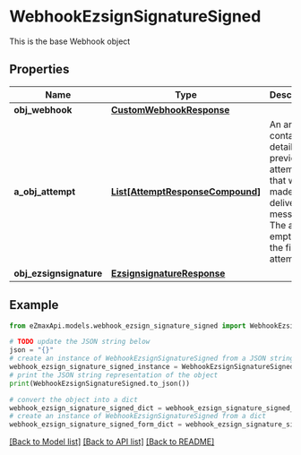 # WebhookEzsignSignatureSigned

This is the base Webhook object

## Properties

Name | Type | Description | Notes
------------ | ------------- | ------------- | -------------
**obj_webhook** | [**CustomWebhookResponse**](CustomWebhookResponse.md) |  | 
**a_obj_attempt** | [**List[AttemptResponseCompound]**](AttemptResponseCompound.md) | An array containing details of previous attempts that were made to deliver the message. The array is empty if it&#39;s the first attempt. | 
**obj_ezsignsignature** | [**EzsignsignatureResponse**](EzsignsignatureResponse.md) |  | 

## Example

```python
from eZmaxApi.models.webhook_ezsign_signature_signed import WebhookEzsignSignatureSigned

# TODO update the JSON string below
json = "{}"
# create an instance of WebhookEzsignSignatureSigned from a JSON string
webhook_ezsign_signature_signed_instance = WebhookEzsignSignatureSigned.from_json(json)
# print the JSON string representation of the object
print(WebhookEzsignSignatureSigned.to_json())

# convert the object into a dict
webhook_ezsign_signature_signed_dict = webhook_ezsign_signature_signed_instance.to_dict()
# create an instance of WebhookEzsignSignatureSigned from a dict
webhook_ezsign_signature_signed_form_dict = webhook_ezsign_signature_signed.from_dict(webhook_ezsign_signature_signed_dict)
```
[[Back to Model list]](../README.md#documentation-for-models) [[Back to API list]](../README.md#documentation-for-api-endpoints) [[Back to README]](../README.md)


